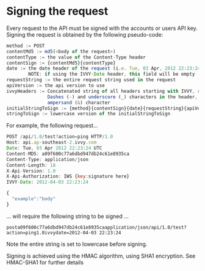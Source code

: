 # Signing the request

Every request to the API must be signed with the accounts or users API key. Signing the request is obtained by the following pseudo-code:

```javascript
method := POST
contentMd5 := md5(<body of the request>)
contentType := the value of the Content-Type header
contentSign := {contentMd5}{contentType}
date := the date header of the request (i.e. Tue, 03 Apr, 2012 22:23:24 utc)
        NOTE: if using the IVVY-Date header, this field will be empty
requestString := the entire request string used in the request
apiVersion := the api version to use
ivvyHeaders := Concatenated string of all headers starting with IVVY, removing all the
               Dashes (-) and underscore (_) characters in the header, in alphabetical order, joined together with the
               ampersand (&) character
initialStringToSign := {method}{contentSign}{date}{requestString}{apiVersion}{ivvyHeaders}
stringToSign := lowercase version of the initialStringToSign
```

For example, the following request...

```javascript
POST /api/1.0/test?action=ping HTTP/1.0
Host: api.ap-southeast-2.ivvy.com
Date: Tue, 03 Apr 2012 22:23:24 UTC
Content-MD5: a09f600c77a6dbd947db24c61e8935ca
Content-Type: application/json
Content-Length: 18
X-Api-Version: 1.0
X-Api-Authorization: IWS {key:signature here}
IVVY-Date: 2012-04-03 22:23:24
```

```javascript
{
  "example":"body"
}
```

… will require the following string to be signed …

`posta09f600c77a6dbd947db24c61e8935caapplication/json/api/1.0/test?action=ping1.0ivvydate=2012-04-03 22:23:24`

Note the entire string is set to lowercase before signing.

Signing is achieved using the HMAC algorithm, using SHA1 encryption. See HMAC-SHA1 for further details


